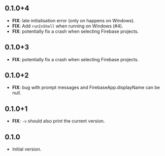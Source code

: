 ## 0.1.0+4

 - **FIX**: late initialisation error (only on happens on Windows).
 - **FIX**: Add `runInShell` when running on Windows (#4).
 - **FIX**: potentially fix a crash when selecting Firebase projects.

## 0.1.0+3

 - **FIX**: potentially fix a crash when selecting Firebase projects.

## 0.1.0+2

 - **FIX**: bug with prompt messages and FirebaseApp.displayName can be null.

## 0.1.0+1

 - **FIX**: `-v` should also print the current version.

## 0.1.0

- Initial version.
